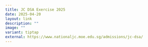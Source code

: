 ```yaml
---
title: JC DSA Exercise 2025
date: 2025-04-20
layout: link
description: ""
image: ""
variant: tiptap
external: https://www.nationaljc.moe.edu.sg/admissions/jc-dsa/
---
```

